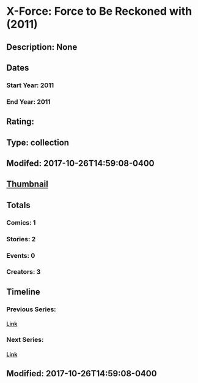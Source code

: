 # X-Force: Force to Be Reckoned with (2011)
## Description: None
## Dates
### Start Year: 2011
### End Year: 2011
## Rating: 
## Type: collection
## Modifed: 2017-10-26T14:59:08-0400
## [Thumbnail](http://i.annihil.us/u/prod/marvel/i/mg/b/40/image_not_available.jpg)
## Totals
### Comics: 1
### Stories: 2
### Events: 0
### Creators: 3
## Timeline
### Previous Series: 
#### [Link]()
### Next Series: 
#### [Link]()
## Modified: 2017-10-26T14:59:08-0400